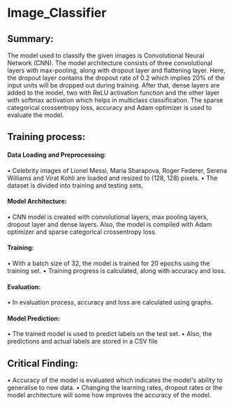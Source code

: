 # Image_Classifier
## Summary:
The model used to classify the given images is Convolutional Neural Network (CNN). The model architecture consists of three convolutional layers with max-pooling, along with dropout layer and flattening layer. Here, the dropout layer contains the dropout rate of 0.2 which implies 20% of the input units will be dropped out during training. After that, dense layers are added to the model, two with ReLU activation function and the other layer with softmax activation which helps in multiclass classification. The sparse categorical crossentropy loss, accuracy and Adam optimizer is used to evaluate the model.

## Training process:
#### Data Loading and Preprocessing: 
•	Celebrity images of Lionel Messi, Maria Sharapova, Roger Federer, Serena Williams and Virat Kohli are loaded and resized to (128, 128) pixels.
•	The dataset is divided into training and testing sets.
#### Model Architecture: 
•	CNN model is created with convolutional layers, max pooling layers, dropout layer and dense layers. Also, the model is compiled with Adam optimizer and sparse categorical crossentropy loss.
#### Training:  
•	With a batch size of 32, the model is trained for 20 epochs using the training set. 
                                                          •	Training progress is calculated, along with accuracy and loss.
#### Evaluation:  
•	In evaluation process, accuracy and loss are calculated using graphs.
#### Model Prediction:
•	The trained model is used to predict labels on the test set.
                                                          •	Also, the predictions and actual labels are stored in a CSV file 
                   
## Critical Finding:  
•	Accuracy of the model is evaluated which indicates the model's ability to generalise to new data.
                                                          •	Changing the learning rates, dropout rates or the model architecture will some how improves the accuracy of the model. 
 

